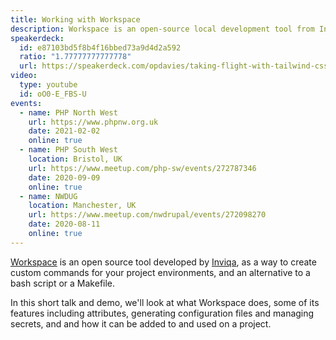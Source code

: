 ```yaml
---
title: Working with Workspace
description: Workspace is an open-source local development tool from Inviqa. This talk covers what it is, what it does, and how to use it in your PHP project.
speakerdeck:
  id: e87103bd5f8b4f16bbed73a9d4d2a592
  ratio: "1.77777777777778"
  url: https://speakerdeck.com/opdavies/taking-flight-with-tailwind-css
video:
  type: youtube
  id: oO0-E_FBS-U
events:
  - name: PHP North West
    url: https://www.phpnw.org.uk
    date: 2021-02-02
    online: true
  - name: PHP South West
    location: Bristol, UK
    url: https://www.meetup.com/php-sw/events/272787346
    date: 2020-09-09
    online: true
  - name: NWDUG
    location: Manchester, UK
    url: https://www.meetup.com/nwdrupal/events/272098270
    date: 2020-08-11
    online: true
---
```


[Workspace](https://github.com/my127/workspace) is an open source tool developed by [Inviqa](https://inviqa.com), as a way to create custom commands for your project environments, and an alternative to a bash script or a Makefile.

In this short talk and demo, we'll look at what Workspace does, some of its features including attributes, generating configuration files and managing secrets, and and how it can be added to and used on a project.
